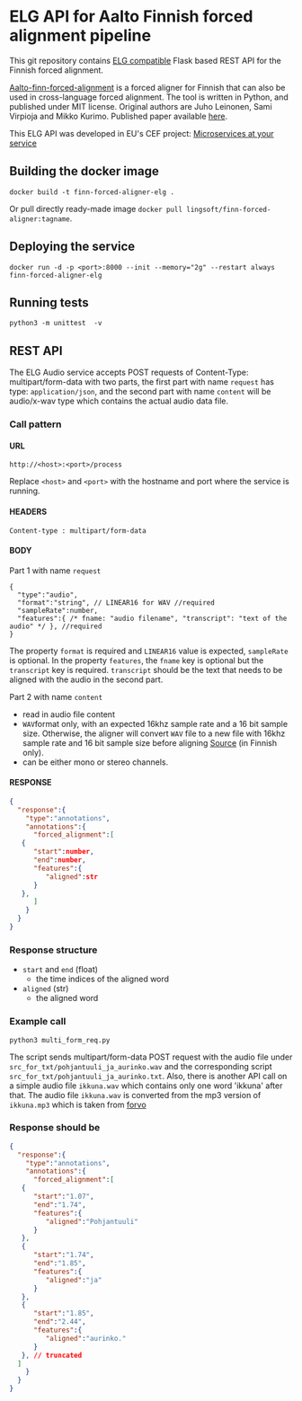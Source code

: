 # ELG API for Aalto Finnish forced alignment pipeline

This git repository contains [ELG compatible](https://european-language-grid.readthedocs.io/en/stable/all/A3_API/LTInternalAPI.html)  Flask based REST API for the Finnish forced alignment.

[Aalto-finn-forced-alignment](https://github.com/aalto-speech/finnish-forced-alignment) is a forced aligner for Finnish that can also be used in cross-language forced alignment. The tool is written in Python, and published under MIT license.
Original authors are Juho Leinonen, Sami Virpioja and Mikko Kurimo. Published paper available [here](https://helda.helsinki.fi/handle/10138/330758).

This ELG API was developed in EU's CEF project: [Microservices at your service](https://www.lingsoft.fi/en/microservices-at-your-service-bridging-gap-between-nlp-research-and-industry)


## Building the docker image

```
docker build -t finn-forced-aligner-elg .
```

Or pull directly ready-made image `docker pull lingsoft/finn-forced-aligner:tagname`.

## Deploying the service

```
docker run -d -p <port>:8000 --init --memory="2g" --restart always finn-forced-aligner-elg
```
## Running tests
````
python3 -m unittest  -v
````

## REST API
The ELG Audio service accepts POST requests of Content-Type: multipart/form-data with two parts, the first part with name `request` has type: `application/json`, and the second part with name `content` will be audio/x-wav type which contains the actual audio data file.

### Call pattern

#### URL

```
http://<host>:<port>/process
```

Replace `<host>` and `<port>` with the hostname and port where the 
service is running.

#### HEADERS

```
Content-type : multipart/form-data
```

#### BODY

Part 1 with name `request`
```
{
  "type":"audio",
  "format":"string", // LINEAR16 for WAV //required
  "sampleRate":number,
  "features":{ /* fname: "audio filename", "transcript": "text of the audio" */ }, //required
}
```

The property `format` is required and `LINEAR16` value is expected, `sampleRate` is optional. In the property `features`, the `fname` key is optional but the `transcript` key is required. `transcript` should be the text that needs to be aligned with the audio in the second part.

Part 2 with name `content`
- read in audio file content
- `WAV`format only, with an expected 16khz sample rate and a 16 bit sample size. Otherwise, the aligner will convert `WAV` file to a new file with 16khz sample rate and 16 bit sample size before aligning [Source](https://www.kielipankki.fi/tuki/aalto-asr-automaattinen-puheentunnistin/) (in Finnish only).
- can be either mono or stereo channels.


#### RESPONSE

```json
{
  "response":{
    "type":"annotations",
    "annotations":{
      "forced_alignment":[
   {
      "start":number,
      "end":number,
      "features":{
         "aligned":str
      }
   },
      ]
    }
  }
}
```

### Response structure

- `start` and `end` (float)
  - the time indices of the aligned word
- `aligned` (str)
  - the aligned word

### Example call

```
python3 multi_form_req.py
```

The script sends multipart/form-data POST request with the audio file under `src_for_txt/pohjantuuli_ja_aurinko.wav` and the corresponding script `src_for_txt/pohjantuuli_ja_aurinko.txt`. Also, there is another API call on a simple audio file `ikkuna.wav` which contains only one word 'ikkuna' after that. The audio file `ikkuna.wav` is converted from the mp3 version of `ikkuna.mp3` which is taken from [forvo](https://forvo.com/word/ikkuna/)

### Response should be
```json
{
  "response":{
    "type":"annotations",
    "annotations":{
      "forced_alignment":[
   {
      "start":"1.07",
      "end":"1.74",
      "features":{
         "aligned":"Pohjantuuli"
      }
   },
   {
      "start":"1.74",
      "end":"1.85",
      "features":{
         "aligned":"ja"
      }
   },
   {
      "start":"1.85",
      "end":"2.44",
      "features":{
         "aligned":"aurinko."
      }
   }, // truncated
  ]
    }
  }
}
```

